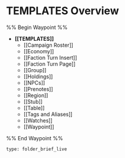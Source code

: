 # TEMPLATES Overview
%% Begin Waypoint %%
- **[[TEMPLATES]]**
	- [[Campaign Roster]]
	- [[Economy]]
	- [[Faction Turn Insert]]
	- [[Faction Turn Page]]
	- [[Group]]
	- [[Holdings]]
	- [[NPCs]]
	- [[Prenotes]]
	- [[Region]]
	- [[Stub]]
	- [[Table]]
	- [[Tags and Aliases]]
	- [[Watches]]
	- [[Waypoint]]

%% End Waypoint %%
 
```ccard
type: folder_brief_live
```
 
